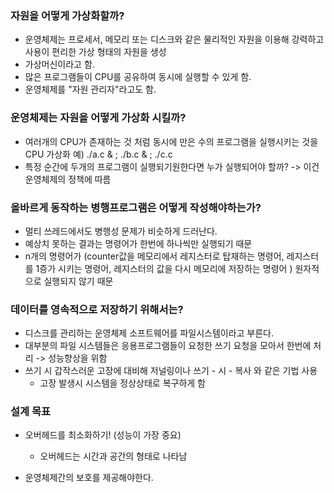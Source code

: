 ### 자원을 어떻게 가상화할까?

- 운영체제는 프로세서, 메모리 또는 디스크와 같은 물리적인 자원을 이용해 강력하고 사용이 편리한 가상 형태의 자원을 생성
- 가상머신이라고 함.
- 많은 프로그램들이 CPU를 공유하여 동시에 실행할 수 있게 함.
- 운영체제를 "자원 관리자"라고도 함.

### 운영체제는 자원을 어떻게 가상화 시킬까?

- 여러개의 CPU가 존재하는 것 처럼 동시에 만은 수의 프로그램을 실행시키는 것을 CPU 가상화
  예) ./a.c & ; ./b.c & ; ./c.c
- 특정 순간에 두개의 프로그램이 실행되기원한다면 누가 실행되어야 할까? -> 이건 운영체제의 정책에 따름

### 올바르게 동작하는 병행프로그램은 어떻게 작성해야하는가?

- 멀티 쓰레드에서도 병행성 문제가 비슷하게 드러난다.
- 예상치 못하는 결과는 명령어가 한번에 하나씩만 실행되기 때문
- n개의 명령어가 (counter값을 메모리에서 레지스터로 탑재하는 명령어, 레지스터를 1증가 시키는 명령어, 레지스터의 값을 다시 메모리에 저장하는 명령어 ) 원자적으로 실행되지 않기 때문

### 데이터를 영속적으로 저장하기 위해서는?

- 디스크를 관리하는 운영체제 소프트웨어를 파일시스템이라고 부른다.
- 대부분의 파일 시스템들은 응용프로그램들이 요청한 쓰기 요청을 모아서 한번에 처리 -> 성능향상을 위함
- 쓰기 시 갑작스러운 고장에 대비해 저널링이나 쓰기 - 시 - 복사 와 같은 기법 사용
  - 고장 발생시 시스템을 정상상태로 복구하게 함

### 설계 목표

- 오버헤드를 최소화하기! (성능이 가장 중요)

  - 오버헤드는 시간과 공간의 형태로 나타남

- 운영체제간의 보호를 제공해야한다.
